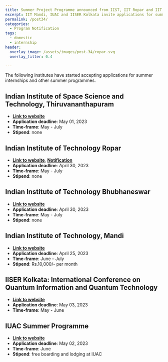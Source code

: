 ```yaml
---
title: Summer Project Programme announced from IIST, IIT Ropar and IIT Bhubhaneswar
excerpt: IIT Mandi, IUAC and IISER Kolkata invite applications for summer programmes
permalink: /post34/
categories:
  - Program Notification
tags:
  - domestic
  - internship
header:
  overlay_image: /assets/images/post-34/ropar.svg
  overlay_filter: 0.4

---
```


The following institutes have started accepting applications for summer internships and other summer programmes.

## Indian Institute of Space Science and Technology, Thiruvananthapuram

- [**Link to website**](https://admission.iist.ac.in//internship/)
- **Application deadline**: May 01, 2023
- **Time-frame**: May - July
- **Stipend**: none

## Indian Institute of Technology Ropar

- [**Link to website**](https://www.iitrpr.ac.in/summer-internship-programme-2023), [**Notification**](https://www.iitrpr.ac.in/sites/default/files/Internship%20in%20Library.pdf)
- **Application deadline**: April 30, 2023
- **Time-frame**: May - July
- **Stipend**: none

## Indian Institute of Technology Bhubhaneswar

- [**Link to website**](https://webapps.iitbbs.ac.in/internship-application/index.php)
- **Application deadline**: April 30, 2023
- **Time-frame**: May - July
- **Stipend**: none

## Indian Institute of Technology, Mandi

- [**Link to website**](https://www.iitmandi.ac.in/sites/default/files/2023-03/internship%20Poster%20IIT%20Mandi.pdf)
- **Application deadline**: April 25, 2023
- **Time-frame**: June – July
- **Stipend**: Rs.10,000/- per month

## IISER Kolkata: International Conference on Quantum Information and Quantum Technology

- [**Link to website**](https://www.qiqt2023.org/)
- **Application deadline**: May 03, 2023
- **Time-frame**: May - June


## IUAC Summer Programme

- [**Link to website**](https://gate.iuac.res.in/public_html/bscsp2023/announcement.html)
- **Application deadline**: May 02, 2023
- **Time-frame**: June
- **Stipend**: free boarding and lodging at IUAC

